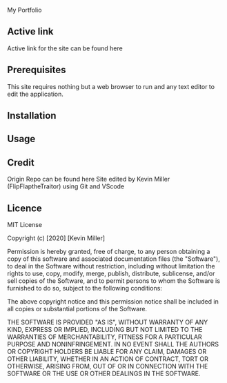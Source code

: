 My Portfolio
## Active link
Active link for the site can be found here 
## Prerequisites 
This site requires nothing but a web browser to run and any text editor to edit the application.
## Installation

## Usage

## Credit
Origin Repo can be found here
Site edited by Kevin Miller (FlipFlaptheTraitor) using Git and VScode
## Licence
MIT License

Copyright (c) [2020] [Kevin Miller]

Permission is hereby granted, free of charge, to any person obtaining a copy
of this software and associated documentation files (the "Software"), to deal
in the Software without restriction, including without limitation the rights
to use, copy, modify, merge, publish, distribute, sublicense, and/or sell
copies of the Software, and to permit persons to whom the Software is
furnished to do so, subject to the following conditions:

The above copyright notice and this permission notice shall be included in all
copies or substantial portions of the Software.

THE SOFTWARE IS PROVIDED "AS IS", WITHOUT WARRANTY OF ANY KIND, EXPRESS OR
IMPLIED, INCLUDING BUT NOT LIMITED TO THE WARRANTIES OF MERCHANTABILITY,
FITNESS FOR A PARTICULAR PURPOSE AND NONINFRINGEMENT. IN NO EVENT SHALL THE
AUTHORS OR COPYRIGHT HOLDERS BE LIABLE FOR ANY CLAIM, DAMAGES OR OTHER
LIABILITY, WHETHER IN AN ACTION OF CONTRACT, TORT OR OTHERWISE, ARISING FROM,
OUT OF OR IN CONNECTION WITH THE SOFTWARE OR THE USE OR OTHER DEALINGS IN THE
SOFTWARE.
